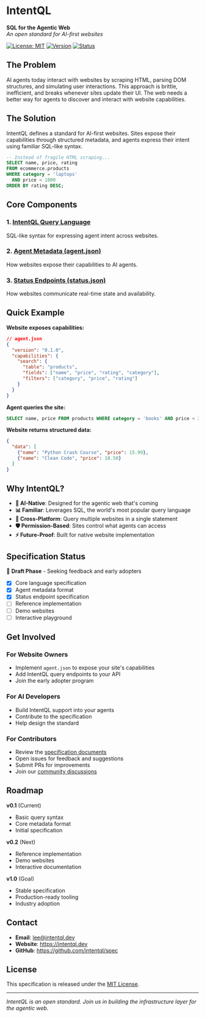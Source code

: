 # IntentQL

**SQL for the Agentic Web**  
*An open standard for AI-first websites*

[![License: MIT](https://img.shields.io/badge/License-MIT-yellow.svg)](https://opensource.org/licenses/MIT)
[![Version](https://img.shields.io/badge/Version-0.1.0-blue.svg)](https://github.com/intentql/spec/releases)
[![Status](https://img.shields.io/badge/Status-Draft-orange.svg)](https://github.com/intentql/spec)

## The Problem

AI agents today interact with websites by scraping HTML, parsing DOM structures, and simulating user interactions. This approach is brittle, inefficient, and breaks whenever sites update their UI. The web needs a better way for agents to discover and interact with website capabilities.

## The Solution

IntentQL defines a standard for AI-first websites. Sites expose their capabilities through structured metadata, and agents express their intent using familiar SQL-like syntax.

```sql
-- Instead of fragile HTML scraping...
SELECT name, price, rating 
FROM ecommerce.products 
WHERE category = 'laptops' 
  AND price < 1000 
ORDER BY rating DESC;
```

## Core Components

### 1. [IntentQL Query Language](spec/intentql.md)
SQL-like syntax for expressing agent intent across websites.

### 2. [Agent Metadata (agent.json)](spec/agent.json.md)  
How websites expose their capabilities to AI agents.

### 3. [Status Endpoints (status.json)](spec/status.json.md)
How websites communicate real-time state and availability.

## Quick Example

**Website exposes capabilities:**
```json
// agent.json
{
  "version": "0.1.0",
  "capabilities": {
    "search": {
      "table": "products",
      "fields": ["name", "price", "rating", "category"],
      "filters": ["category", "price", "rating"]
    }
  }
}
```

**Agent queries the site:**
```sql
SELECT name, price FROM products WHERE category = 'books' AND price < 20;
```

**Website returns structured data:**
```json
{
  "data": [
    {"name": "Python Crash Course", "price": 15.99},
    {"name": "Clean Code", "price": 18.50}
  ]
}
```

## Why IntentQL?

- **🧠 AI-Native**: Designed for the agentic web that's coming
- **📊 Familiar**: Leverages SQL, the world's most popular query language  
- **🔗 Cross-Platform**: Query multiple websites in a single statement
- **🛡️ Permission-Based**: Sites control what agents can access
- **⚡ Future-Proof**: Built for native website implementation

## Specification Status

🚧 **Draft Phase** - Seeking feedback and early adopters

- [x] Core language specification
- [x] Agent metadata format
- [x] Status endpoint specification  
- [ ] Reference implementation
- [ ] Demo websites
- [ ] Interactive playground

## Get Involved

### For Website Owners
- Implement `agent.json` to expose your site's capabilities
- Add IntentQL query endpoints to your API
- Join the early adopter program

### For AI Developers  
- Build IntentQL support into your agents
- Contribute to the specification
- Help design the standard

### For Contributors
- Review the [specification documents](spec/)
- Open issues for feedback and suggestions
- Submit PRs for improvements
- Join our [community discussions](https://github.com/intentql/spec/discussions)

## Roadmap

**v0.1** (Current)
- Basic query syntax
- Core metadata format
- Initial specification

**v0.2** (Next)
- Reference implementation
- Demo websites
- Interactive documentation

**v1.0** (Goal)
- Stable specification
- Production-ready tooling
- Industry adoption

## Contact

- **Email**: lee@intentql.dev
- **Website**: https://intentql.dev
- **GitHub**: https://github.com/intentql/spec

## License

This specification is released under the [MIT License](LICENSE).

---

*IntentQL is an open standard. Join us in building the infrastructure layer for the agentic web.*
